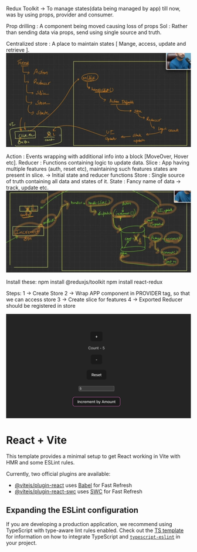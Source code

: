Redux Toolkit -> To manage states(data being managed by app) till now, was by using props, provider and consumer.

Prop drilling : A component being moved causing loss of props
Sol : Rather than sending data via props, send using single source and truth.

Centralized store : A place to maintain states [ Mange, access, update and retrieve ].
![Alt text](src/assets/img1.jpeg)

Action : Events wrapping with additional info into a block [MoveOver, Hover etc].
Reducer : Functions containing logic to update data.
Slice : App having multiple features (auth, reset etc), maintaining such features states are present in slice. -> Initial state and reducer functions
Store : Single source of truth containing all data and states of it.
State : Fancy name of data -> track, update etc.
![Alt text](src/assets/img2.jpeg)

Install these:
npm install @reduxjs/toolkit
npm install react-redux

Steps:
1 -> Create Store
2 -> Wrap APP component in PROVIDER tag, so that we can access store 
3 -> Create slice for features
4 -> Exported Reducer should be registered in store

![Screenshot](src/assets/img.png)

# React + Vite

This template provides a minimal setup to get React working in Vite with HMR and some ESLint rules.

Currently, two official plugins are available:

- [@vitejs/plugin-react](https://github.com/vitejs/vite-plugin-react/blob/main/packages/plugin-react) uses [Babel](https://babeljs.io/) for Fast Refresh
- [@vitejs/plugin-react-swc](https://github.com/vitejs/vite-plugin-react/blob/main/packages/plugin-react-swc) uses [SWC](https://swc.rs/) for Fast Refresh

## Expanding the ESLint configuration

If you are developing a production application, we recommend using TypeScript with type-aware lint rules enabled. Check out the [TS template](https://github.com/vitejs/vite/tree/main/packages/create-vite/template-react-ts) for information on how to integrate TypeScript and [`typescript-eslint`](https://typescript-eslint.io) in your project.
